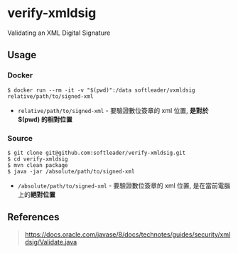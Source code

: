 # verify-xmldsig
Validating an XML Digital Signature

## Usage

### Docker

```
$ docker run --rm -it -v "$(pwd)":/data softleader/vxmldsig relative/path/to/signed-xml
```

- `relative/path/to/signed-xml` -  要驗證數位簽章的 xml 位置, **是對於 $(pwd) 的相對位置**

### Source

```
$ git clone git@github.com:softleader/verify-xmldsig.git
$ cd verify-xmldsig
$ mvn clean package
$ java -jar /absolute/path/to/signed-xml
```

- `/absolute/path/to/signed-xml` - 要驗證數位簽章的 xml 位置, 是在當前電腦上的**絕對位置**

## References

> https://docs.oracle.com/javase/8/docs/technotes/guides/security/xmldsig/Validate.java
